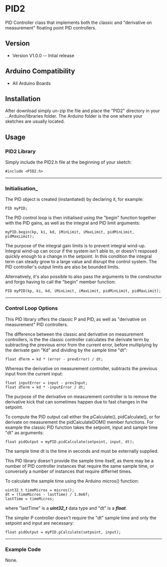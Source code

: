 # PID2
PID Controller class that implements both the classic and "derivative on measurement" floating point PID controllers.

## __Version__

- Version V1.0.0 -- Intial release

## __Arduino Compatibility__

- All Arduino Boards

## __Installation__

After download simply un-zip the file and place the "PID2" directory in your ...Arduino/libraries folder. The Arduino folder is the one where your sketches are usually located.

## __Usage__

### __PID2 Library__

Simply include the PID2.h file at the beginning of your sketch:

```
#include <PID2.h>
```
---
### __Initialisation___

The PID object is created (instantiated) by declaring it, for example:

```
PID myPID;
```

The PID control loop is then initialised using the "begin" function together with the PID gains, as well as the integral and PID limit arguments:

```
myPID.begin(kp, ki, kd, iMinLimit, iMaxLimit, pidMinLimit, pidMaxLimit);
```

The purpose of the integral gain limits is to prevent integral wind-up. Integral wind-up can occur if the system isn't able to, or doesn't resposed quickly enough to a change in the setpoint. In this condition the integral term can steady grow to a large value and disrupt the control system. The PID controller's output limits are also be bounded limits.

Alternatively, it's also possible to also pass the arguments to the constructor and forgo having to call the "begin" member function:

```
PID myPID(kp, ki, kd, iMinLimit, iMaxLimit, pidMinLimit, pidMaxLimit);
```
---
### Control Loop Options

This PID library offers the classic P and PID, as well as "derivative on measurement" PID controllers.
 
The difference between the classic and derivative on measurement controllers, is the the classic controller calculates the derivate term by subtracting the previous error from the current error, before multiplying by the derivate gain "Kd" and dividing by the sample time "dt":

```
float dTerm = kd * (error - prevError) / dt;
```

Whereas the derivative on measurement controller, subtracts the previous input from the current input:

```
float inputError = input - prevInput;  
float dTerm = kd * -inputError / dt;
```

The purpose of the derivative on measurement controller is to remove the derivative kick that can sometimes happen due to fast changes in the setpoint.

To compute the PID output call either the pCalculate(), pidCalculate(), or for derivate on measurement the pidCalculateDOM() member functions. For example the classic PID function takes the setpoint, input and sample time "dt" as arguments:

```
float pidOutput = myPID.pidCalculate(setpoint, input, dt);
```

The sample time dt is the time in seconds and must be externally supplied. 

This PID library doesn't provide the sample time itself, as there may be a number of PID controller instances that require the same sample time, or conversely a number of instances that require differnet times.

To calculate the sample time using the Arduino micros() function:

```
uint32_t timeMicros = micros();  
dt = (timeMicros - lastTime) / 1.0e6f;  
lastTime = timeMicros;
```

where "lastTime" is a **_uint32_t_** data type and "dt" is a **_float_**.

The simpler P controller doesn't require the "dt" sample time and only the setpoint and input are necessary:

```
float pidOutput = myPID.pCalculate(setpoint, input);
```
---
### __Example Code__

None.
